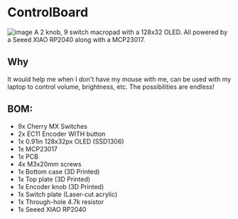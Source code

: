 # ControlBoard

![image](CAD/ControlBoard.png)
A 2 knob, 9 switch macropad with a 128x32 OLED.
All powered by a Seeed XIAO RP2040 along with a MCP23017. 

## Why
It would help me when I don't have my mouse with me, can be used with my laptop to control volume, brightness, etc. The possibilities are endless!

## BOM:
- 9x Cherry MX Switches
- 2x EC11 Encoder WITH button
- 1x 0.91in 128x32px OLED (SSD1306)
- 1x MCP23017
- 1x PCB
- 4x M3x20mm screws
- 1x Bottom case (3D Printed)
- 1x Top plate (3D Printed)
- 1x Encoder knob (3D Printed)
- 1x Switch plate (Laser-cut acrylic)
- 1x Through-hole 4.7k resistor
- 1x Seeed XIAO RP2040
